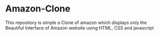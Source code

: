 # Amazon-Clone
This repository is simple a Clone of amazon which displays only the Beautiful Interface of Amazon website using HTML, CSS and javascript  
